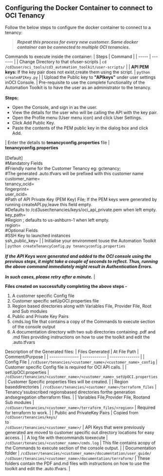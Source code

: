 ## Configuring the Docker Container to connect to OCI Tenancy

Follow the below steps to configure the docker container to connect to a tenancy:
> ***Repeat this process for every new customer. Same docker container can be connected to multiple OCI tenancies.***

Commands to execute inside the container:
| Steps | Command |
| ----- | ------- |
| Change Directory to that ofuser-scripts | ```cd /cd3user/oci_tools/cd3_automation_toolkit/user-scripts/``` |
| **API PEM keys:** If the key pair does not exist,create them using the script. | ```python createAPIKey.py``` |
| Upload the Public key to **"APIkeys"** under user settings inOCI Console. | Pre-requisite to use the complete functionality of the Automation Toolkit is to have the user as an administrator to the tenancy. <br><br>**Steps:**</br><ul><li>Open the Console, and sign in as the user.</li><li>View the details for the user who will be calling the API with the key pair.</li><li>Open the Profile menu (User menu icon) and click User Settings.</li><li>Click Add Public Key.</li><li>Paste the contents of the PEM public key in the dialog box and click Add.</li></ul>
| Enter the details to **tenancyconfig.properties** file | **tenancyconfig.properties**<br><br>[Default]<br>#Mandatory Fields<br>#Friendly name for the Customer Tenancy eg: gctenancy;<br>#The generated .auto.tfvars will be prefixed with this customer name<br>customer_name=<br>tenancy_ocid=<br>fingerprint=<br>user_ocid=<br>#Path of API Private Key (PEM Key) File; If the PEM keys were generated by running createAPI.py,leave this field empty.<br>#Defaults to /cd3user/tenancies/keys/oci_api_private.pem when left empty.<br>key_path=<br>#Region ; defaults to us-ashburn-1 when left empty.<br>region=<br>#Optional Fields<br>#SSH Key to launched instances<br>ssh_public_key= |
| Initialise your environment touse the Automation Toolkit | ```python createTenancyConfig.py tenancyconfig.properties```<br><br>***If the API Keys were generated and added to the OCI console using the previous steps, it might take a couple of seconds to reflect. Thus, running the above command immediately might result in Authentication Errors.<br><br>In such cases, please retry after a minute.*** |

**Files created on successfully completing the above steps -**
1. A customer specific Config file
2. Customer specific setUpOCI.properties file
3. Region based directories along with Variables File, Provider File, Root and Sub modules
4. Public and Private Key Pairs
5. cmds.log file that contains a copy of the Commands to execute section of the console output
6. A documentation directory with two sub directories containing .pdf and .md files providing instructions on how to use the toolkit and edit the .auto.tfvars

Description of the Generated files:
| Files Generated | At File Path | Comment/Purpose |
| --------------- | ------------ | --------------- |
| Config File | ```/cd3user/tenancies/<customer_name>/<customer_name>_config``` | Customer specific Config file is required for OCI API calls. |
| setUpOCI.properties | ```/cd3user/tenancies/<customer_name>/<customer_name>_setUpOCI.properties``` | Customer Specific properties files will be created. |
| Region baseddirectories | ```/rcd3user/tenancies/<customer_name>/terraform_files``` | Tenancy'ssubscribed regionsbased directories forthe generation andsegregation ofterraform files. |
| Variables File,Provider File, Rootand Sub modules | ```/cd3user/tenancies/<customer_name>/terraform_files/<region>``` | Required for terraform to work. |
| Public and PrivateKey Pairs | Copied from ```/cd3user/tenancies/keys/```<br>to<br>```/cd3user/tenancies/<customer_name>/``` | API Keys that were previously generated are moved to customer specific out directory locations for easy access. |
| A log file with thecommands toexecute | ```/cd3user/tenancies/<customer_name>/cmds.log``` | This file contains acopy of the Commands to execute section of the console output. |
| Documentation folder | ```/cd3user/tenancies/<customer_name>/documentation/user_guide/``` ```/cd3user/tenancies/<customer_name>/documentation/terraform/``` | These folders contain the PDF and.md files with instructions on how to use the toolkit and edit the .auto.tfvars. |
  
